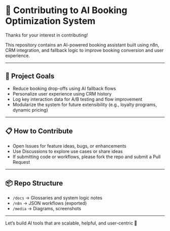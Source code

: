 # 🧠 Contributing to AI Booking Optimization System

Thanks for your interest in contributing!

This repository contains an AI-powered booking assistant built using n8n, CRM integration, and fallback logic to improve booking conversion and user experience.

---

## 🎯 Project Goals

- Reduce booking drop-offs using AI fallback flows
- Personalize user experience using CRM history
- Log key interaction data for A/B testing and flow improvement
- Modularize the system for future extensibility (e.g., loyalty programs, dynamic pricing)

---

## 📋 How to Contribute

- Open Issues for feature ideas, bugs, or enhancements
- Use Discussions to explore use cases or share ideas
- If submitting code or workflows, please fork the repo and submit a Pull Request

---

## 📦 Repo Structure

- `/docs` → Glossaries and system logic notes
- `/n8n` → JSON workflows (exported)
- `/media` → Diagrams, screenshots

---

Let’s build AI tools that are scalable, helpful, and user-centric 🚀
